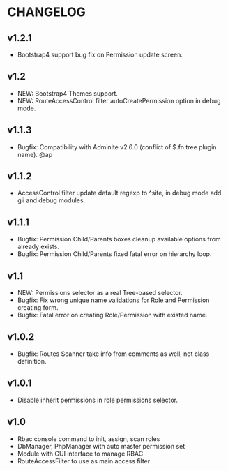 CHANGELOG
=====================

v1.2.1
---------------------
* Bootstrap4 support bug fix on Permission update screen.

v1.2
---------------------
* NEW: Bootstrap4 Themes support.
* NEW: RouteAccessControl filter autoCreatePermission option in debug mode.

v1.1.3
---------------------
* Bugfix: Compatibility with Adminlte v2.6.0 (conflict of $.fn.tree plugin name). @ap

v1.1.2
---------------------
* AccessControl filter update default regexp to ^site, in debug mode add gii and debug modules.

v1.1.1
---------------------
* Bugfix: Permission Child/Parents boxes cleanup available options from already exists.
* Bugfix: Permission Child/Parents fixed fatal error on hierarchy loop.

v1.1
---------------------
* NEW: Permissions selector as a real Tree-based selector.
* Bugfix: Fix wrong unique name validations for Role and Permission creating form.
* Bugfix: Fatal error on creating Role/Permission with existed name.

v1.0.2
---------------------
* Bugfix: Routes Scanner take info from comments as well, not class definition.

v1.0.1
---------------------
* Disable inherit permissions in role permissions selector.

v1.0
---------------------
* Rbac console command to init, assign, scan roles
* DbManager, PhpManager with auto master permission set
* Module with GUI interface to manage RBAC
* RouteAccessFilter to use as main access filter
